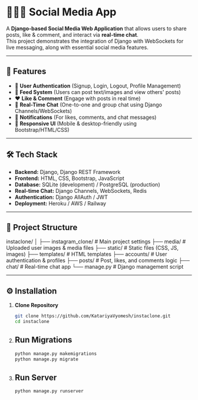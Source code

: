 # 🧑‍🤝‍🧑 Social Media App

A **Django-based Social Media Web Application** that allows users to share posts, like & comment, and interact via **real-time chat**.  
This project demonstrates the integration of Django with WebSockets for live messaging, along with essential social media features.

---

## 🚀 Features

- 🔐 **User Authentication** (Signup, Login, Logout, Profile Management)  
- 📰 **Feed System** (Users can post text/images and view others' posts)  
- ❤️ **Like & Comment** (Engage with posts in real time)  
- 💬 **Real-Time Chat** (One-to-one and group chat using Django Channels/WebSockets)  
- 🔔 **Notifications** (For likes, comments, and chat messages)  
- 📱 **Responsive UI** (Mobile & desktop-friendly using Bootstrap/HTML/CSS)

---

## 🛠️ Tech Stack

- **Backend:** Django, Django REST Framework  
- **Frontend:** HTML, CSS, Bootstrap, JavaScript  
- **Database:** SQLite (development) / PostgreSQL (production)  
- **Real-time Chat:** Django Channels, WebSockets, Redis  
- **Authentication:** Django AllAuth / JWT  
- **Deployment:** Heroku / AWS / Railway  

---

## 📂 Project Structure

instaclone/
│
├── instagram_clone/      # Main project settings
├── media/                # Uploaded user images & media files
├── static/               # Static files (CSS, JS, images)
├── templates/            # HTML templates
├── accounts/             # User authentication & profiles
├── posts/                # Post, likes, and comments logic
├── chat/                 # Real-time chat app
└── manage.py             # Django management script


---

## ⚙️ Installation

1. **Clone Repository**
   ```bash
   git clone https://github.com/KatariyaVyomesh/instaclone.git
   cd instaclone


2. ## Run Migrations
   ```bash
   python manage.py makemigrations
   python manage.py migrate

3. ## Run Server
   ```bash
   python manage.py runserver

